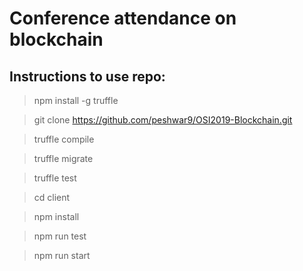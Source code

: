 # Conference attendance on blockchain

## Instructions to use repo:



> npm install -g truffle


> git clone https://github.com/peshwar9/OSI2019-Blockchain.git


> truffle compile

> truffle migrate

> truffle test

> cd client

> npm install

> npm run test

> npm run start
